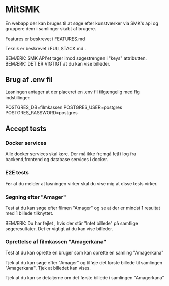 # MitSMK
En webapp der kan bruges til at søge efter kunstværker via SMK's api og gruppere dem i samlinger skabt af brugere.

Features er beskrevet i FEATURES.md

Teknik er beskrevet i FULLSTACK.md .

BEMÆRK: SMK API'et tager imod søgestrengen i "keys" attributten.
BEMÆRK: DET ER VIGTIGT at du kan vise billeder.

## Brug af .env fil
Løsningen antager at der placeret en .env fil tilgængelig med flg indstillinger:

POSTGRES_DB=filmkassen
POSTGRES_USER=postgres
POSTGRES_PASSWORD=postgres


## Accept tests 

### Docker services

Alle docker services skal køre. Der må ikke fremgå fejl i log fra backend,frontend og database services i docker.


### E2E tests

Før at du melder at løsningen virker skal du vise mig at disse tests virker.

### Søgning efter "Amager"
Test at du kan søge efter filmen "Amager" og se at der er mindst 1 resultat med 1 billede tilknyttet. 

BEMÆRK: Du har fejlet , hvis der står "Intet billede" på samtlige søgeresultater. Det er vigtigt at du kan vise billeder.


### Oprettelse af filmkassen "Amagerkana"

Test at du kan oprette en bruger som kan oprette en samling "Amagerkana"

Tjek at du kan søge efter "Amager" og tilføje det første billede til samlingen "Amagerkana". Tjek at billedet kan vises.

Tjek at du kan se detaljerne om det første billede i samlingen "Amagerkana"



